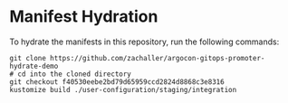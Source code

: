 # Manifest Hydration

To hydrate the manifests in this repository, run the following commands:

```shell
git clone https://github.com/zachaller/argocon-gitops-promoter-hydrate-demo
# cd into the cloned directory
git checkout f40530eebe2bd79d65959ccd2824d8868c3e8316
kustomize build ./user-configuration/staging/integration
```

